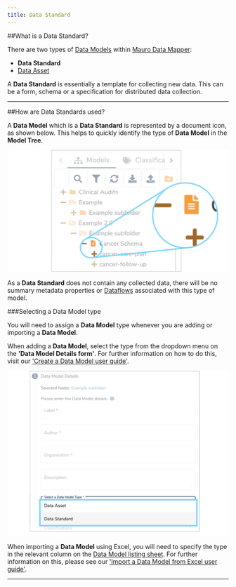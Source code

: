 ```yaml
---
title: Data Standard
---
```


##What is a Data Standard?

There are two types of [Data Models](../data-model/data-model.md) within [Mauro Data Mapper](https://modelcatalogue.cs.ox.ac.uk/mdm-ui/#/home): 

* **Data Standard**
* [Data Asset](../data-asset/data-asset.md)

A **Data Standard** is essentially a template for collecting new data. This can be a form, schema or a specification for distributed data collection.

---
##How are Data Standards used?

A **Data Model** which is a **Data Standard** is represented by a document icon, as shown below. This helps to quickly identify the type of **Data Model** in the **Model Tree**. 

![Data Standard icon](data-standard-icon.png)

As a **Data Standard** does not contain any collected data, there will be no summary metadata properties or [Dataflows](../dataflow/dataflow.md) associated with this type of model. 

###Selecting a Data Model type

You will need to assign a **Data Model** type whenever you are adding or importing a **Data Model**. 

When adding a **Data Model**, select the type from the dropdown menu on the **'Data Model Details form'**. For further information on how to do this, visit our ['Create a Data Model user guide'](../../user-guides/create-a-data-model/create-a-data-model.md). 

![Data Type dropdown menu on Data Model details form](data-model-details-form-data-type-standard.png)

When importing a **Data Model** using Excel, you will need to specify the type in the relevant column on the [Data Model listing sheet](../../user-guides/import-data-model-from-excel/import-data-model-from-excel.md#listing-sheet). For further information on this, please see our ['Import a Data Model from Excel user guide'](../../user-guides/import-data-model-from-excel/import-data-model-from-excel.md). 

---
